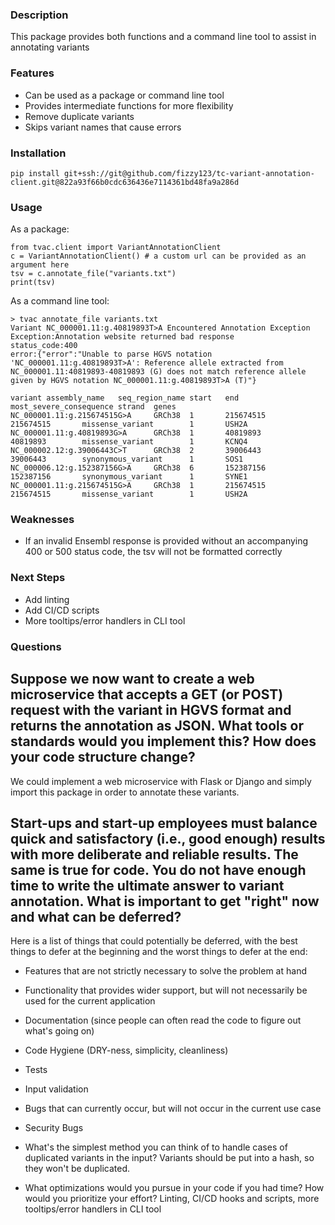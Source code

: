 ### Description
This package provides both functions and a command line tool to assist in annotating variants

### Features
- Can be used as a package or command line tool
- Provides intermediate functions for more flexibility
- Remove duplicate variants
- Skips variant names that cause errors

### Installation
`pip install git+ssh://git@github.com/fizzy123/tc-variant-annotation-client.git@822a93f66b0cdc636436e7114361bd48fa9a286d`

### Usage
As a package:
```
from tvac.client import VariantAnnotationClient
c = VariantAnnotationClient() # a custom url can be provided as an argument here
tsv = c.annotate_file("variants.txt")
print(tsv)
```

As a command line tool:
```
> tvac annotate_file variants.txt
Variant NC_000001.11:g.40819893T>A Encountered Annotation Exception
Exception:Annotation website returned bad response
status_code:400
error:{"error":"Unable to parse HGVS notation 'NC_000001.11:g.40819893T>A': Reference allele extracted from NC_000001.11:40819893-40819893 (G) does not match reference allele given by HGVS notation NC_000001.11:g.40819893T>A (T)"}

variant assembly_name   seq_region_name start   end     most_severe_consequence strand  genes
NC_000001.11:g.215674515G>A     GRCh38  1       215674515       215674515       missense_variant        1       USH2A
NC_000001.11:g.40819893G>A      GRCh38  1       40819893        40819893        missense_variant        1       KCNQ4
NC_000002.12:g.39006443C>T      GRCh38  2       39006443        39006443        synonymous_variant      1       SOS1
NC_000006.12:g.152387156G>A     GRCh38  6       152387156       152387156       synonymous_variant      1       SYNE1
NC_000001.11:g.215674515G>A     GRCh38  1       215674515       215674515       missense_variant        1       USH2A
```

### Weaknesses
- If an invalid Ensembl response is provided without an accompanying 400 or 500 status code, the tsv will not be formatted correctly 

### Next Steps
- Add linting
- Add CI/CD scripts
- More tooltips/error handlers in CLI tool

### Questions
## Suppose we now want to create a web microservice that accepts a GET (or POST) request with the variant in HGVS format and returns the annotation as JSON. What tools or standards would you implement this? How does your code structure change?
We could implement a web microservice with Flask or Django and simply import this package in order to annotate these variants.

## Start-ups and start-up employees must balance quick and satisfactory (i.e., good enough) results with more deliberate and reliable results. The same is true for code. You do not have enough time to write the ultimate answer to variant annotation. What is important to get "right" now and what can be deferred?
Here is a list of things that could potentially be deferred, with the best things to defer at the beginning and the worst things to defer at the end:
- Features that are not strictly necessary to solve the problem at hand
- Functionality that provides wider support, but will not necessarily be used for the current application
- Documentation (since people can often read the code to figure out what's going on)
- Code Hygiene (DRY-ness, simplicity, cleanliness)
- Tests
- Input validation
- Bugs that can currently occur, but will not occur in the current use case
- Security Bugs

- What's the simplest method you can think of to handle cases of duplicated variants in the input?
Variants should be put into a hash, so they won't be duplicated.

- What optimizations would you pursue in your code if you had time? How would you prioritize your effort?
Linting, CI/CD hooks and scripts, more tooltips/error handlers in CLI tool
